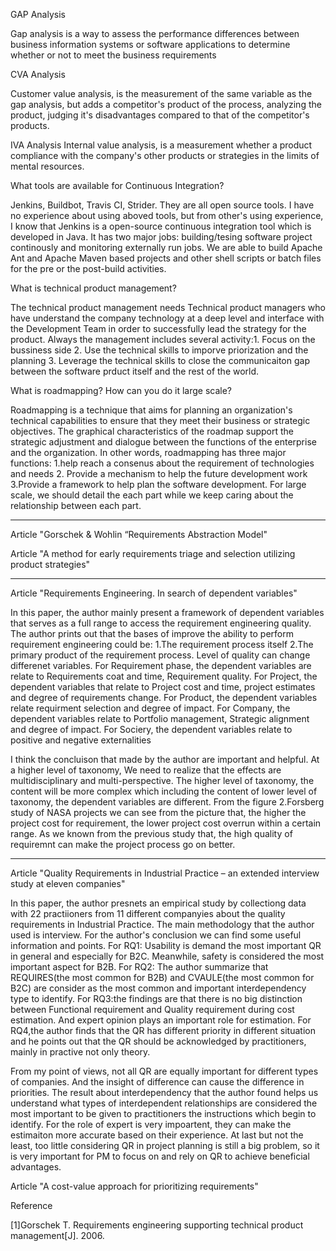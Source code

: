 GAP Analysis

Gap analysis is a way to assess the performance differences between business information systems or software applications to determine whether or not to meet the business requirements
 
CVA Analysis

Customer value analysis, is the measurement of the same variable as the gap analysis, but adds a competitor's product of the process, analyzing the product, judging it's disadvantages compared to that of the competitor's products.

IVA Analysis
Internal value analysis, is a measurement whether a product compliance with the company's other products or strategies in the limits of mental resources.

What tools are available for Continuous Integration?

Jenkins, Buildbot, Travis CI, Strider. They are all open source tools.
I have no experience about using aboved tools, but from other's using experience, I know that Jenkins is a open-source continuous integration tool which is developed in Java. It has two major jobs: building/tesing software project continously and monitoring externally run jobs. We are able to build Apache Ant and Apache Maven based projects and other shell scripts or batch files for the pre or the post-build activities.

What is technical product management?

The technical product management needs Technical product managers who have understand the company technology at a deep level and interface with the Development Team in order to successfully lead the strategy for the product. Always the management includes several activity:1. Focus on the bussiness side   2. Use the technical skills to imporve priorization and the planning 3. Leverage the technical skills to close the communicaiton gap between the software prduct itself and the rest of the world.

What is roadmapping? How can you do it large scale?

Roadmapping is a technique that aims for planning an organization's technical capabilities to ensure that they meet their business or strategic objectives. The graphical characteristics of the roadmap support the strategic adjustment and dialogue between the functions of the enterprise and the organization. In other words, roadmapping has three major functions: 1.help reach a consenus about the requirement of technologies and needs 2. Provide a mechanism to help the future development work 3.Provide a framework to help plan the software development.
For large scale, we should detail the each part while we keep caring about the relationship between each part.


----------------------------------------------------------------------------------------------------------------------------------------

Article "Gorschek & Wohlin “Requirements Abstraction Model"



Article "A method for early requirements triage and selection utilizing product strategies"

----------------------------------------------------------------------------------------------------------------------------------------
Article "Requirements Engineering. In search of dependent variables"

In this paper, the author mainly present a framework of dependent variables that serves as a full range to access the requirement engineering quality.
The author prints out that the bases of improve the ability to perform requirement engineering could be: 1.The requirement process itself 2.The primary product of the requirement process.
Level of quality can change differenet variables.
For Requirement phase, the dependent variables are relate to Requirements coat and time, Requirement quality.
For Project, the dependent variables that relate to Project cost and time, project estimates and degree of requirements change. 
For Product, the dependent variables relate requirment selection and degree of impact.
For Company, the dependent variables relate to Portfolio management, Strategic alignment and degree of impact.
For Sociery, the dependent variables relate to positive and negative externalities

I think the concluison that made by the author are important and helpful. At a higher level of taxonomy, We need to realize that the effects are multidisciplinary and multi-perspective. The higher level of taxonomy, the content will be more complex which including the content of lower level of taxonomy, the dependent variables are different.
From the figure 2.Forsberg study of NASA projects we can see from the picture that, the higher the project cost for requirement, the lower project cost overrun within a certain range. As we known from the previous study that, the high quality of requiremnt can make the project process go on better.

----------------------------------------------------------------------------------------------------------------------------------------
Article "Quality Requirements in Industrial Practice – an extended interview study at eleven companies"

In this paper, the author presnets an empirical study by collectiong data with 22 practiioners from 11 different companyies about the quality requirements in Industrial Practice. The main methodology that the author used is interview.
For the author's conclusion we can find some useful information and points.
For RQ1: Usability is demand the most important QR in general and especially for B2C. Meanwhile, safety is considered the most important aspect for B2B. For RQ2: The author summarize that REQUIRES(the most common for B2B) and CVAULE(the most common for B2C) are consider as the most common and important interdependency type to identify. For RQ3:the findings are that there is no big distinction between Functional requirement and Quality requirement during cost estimation. And expert opinion plays an important role for estimation. For RQ4,the author finds that the QR has different priority in different situation and he points out that the QR should be acknowledged by practitioners, mainly in practive not only theory.

From my point of views, not all QR are equally important for different types of companies. And the insight of difference can cause the difference in priorities. The result about interdependency that the author found helps us understand what types of interdependent relationships are considered the most important to be given to practitioners the instructions which begin to identify. For the role of expert is very impoartent, they can make the estimaiton more accurate based on their experience. At last but not the least, too little considering QR in project planning is still a big problem, so it is very important for PM to focus on and rely on QR to achieve beneficial advantages. 


Article "A cost-value approach for prioritizing requirements"


Reference

[1]Gorschek T. Requirements engineering supporting technical product management[J]. 2006.

